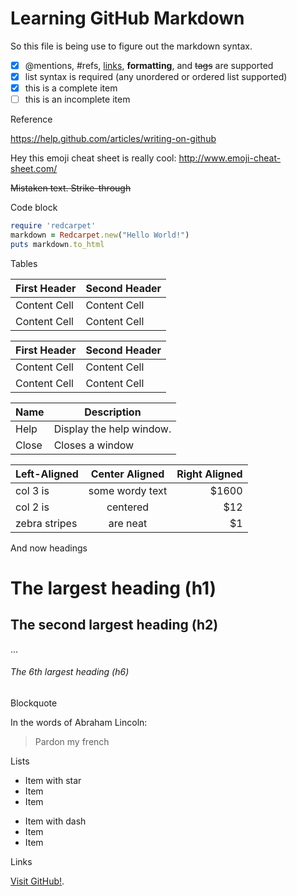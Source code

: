 Learning GitHub Markdown
========================

So this file is being use to figure out the markdown syntax.

- [x] @mentions, #refs, [links](), **formatting**, and <del>tags</del> are supported 
- [x] list syntax is required (any unordered or ordered list supported) 
- [x] this is a complete item 
- [ ] this is an incomplete item

Reference

https://help.github.com/articles/writing-on-github


Hey this emoji cheat sheet is really cool: http://www.emoji-cheat-sheet.com/

~~Mistaken text. Strike-through~~

Code block

```ruby
require 'redcarpet'
markdown = Redcarpet.new("Hello World!")
puts markdown.to_html
```

Tables

First Header  | Second Header
------------- | -------------
Content Cell  | Content Cell
Content Cell  | Content Cell



| First Header  | Second Header |
| ------------- | ------------- |
| Content Cell  | Content Cell  |
| Content Cell  | Content Cell  |



| Name | Description          |
| ------------- | ----------- |
| Help      | Display the help window.|
| Close     | Closes a window     |


| Left-Aligned  | Center Aligned  | Right Aligned |
| :------------ |:---------------:| -----:|
| col 3 is      | some wordy text | $1600 |
| col 2 is      | centered        |   $12 |
| zebra stripes | are neat        |    $1 |


And now headings

# The largest heading (h1)
## The second largest heading (h2)
…
###### The 6th largest heading (h6)


Blockquote 

In the words of Abraham Lincoln:

> Pardon my french

Lists

* Item with star
* Item
* Item

- Item with dash
- Item
- Item


Links

[Visit GitHub!](www.github.com).


